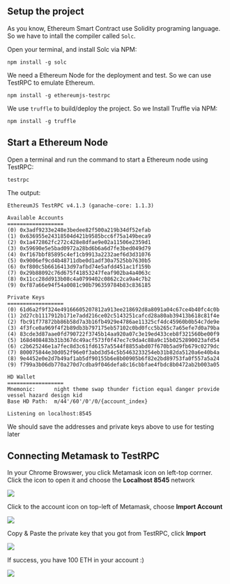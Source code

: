 ## Setup the project
As you know, Ethereum Smart Contract use Solidity programing language. So we have to intall the compiler called `Solc`.

Open your terminal, and install Solc via NPM:
```
npm install -g solc
```

We need a Ethereum Node for the deployment and test. So we can use TestRPC to emulate Ethereum. 
```
npm install -g ethereumjs-testrpc
```

We use `truffle` to build/deploy the project. So we Install Truffle via NPM:
```
npm install -g truffle
```

## Start a Ethereum Node
Open a terminal and run the command to start a Ethereum node using TestRPC:
```
testrpc
```

The output:
```
EthereumJS TestRPC v4.1.3 (ganache-core: 1.1.3)

Available Accounts
==================
(0) 0x3adf9233e248e3bedee82f500a219b34df52efab
(1) 0x636955e24318504d421b9585bcc6f75a149beca9
(2) 0x1a472862fc272c428e8dfae9e02a11506e2359d1
(3) 0x59690e5e5bad0972a28bd6b6a6d7fe3bed049d79
(4) 0xf167bbf85895c4ef1cb9913a2232aef6d3d31076
(5) 0x9006ef9cd4b48711dbe0d1adf30a7525bb7630b5
(6) 0xf800c5b6616413d97afbd74e5afdd451ac1f159b
(7) 0x29b88092c76d675f41853247feaf902ba4a4063c
(8) 0x11cc28dd913b08c4a0799402c0862c2ca9a4c7b2
(9) 0xf87a66e94f54a0081c90b796359784b83c836185

Private Keys
==================
(0) 61d6a2f9f324e49166605207812a913ee218692d8a8091a04c67ce4b40fc4c0b
(1) 2d27cb1117912b171e7add216ce02c5143251cafcd28a80ab39413b618c81f4e
(2) fbc91f77872bb86b58d7a3b16fb4929e4786ae11325cf4dc45960b0b54c7de9e
(3) 4f3fce0a969f4f2b89db3b797175eb57102c0bd0fcc5b265c7a65efe7d0a79ba
(4) 83cde3d87aae0fd790722f3745b14aa920a07c3e19ed433ceb8f321560be00f9
(5) 168d408483b31b367dc49acf573f0f47ec7c9da4c88a9c15b0252890023afd54
(6) c2b625246e1a7fec8d3c61fd6157a5544f8855abd07f670b5ad9fb679c0279dc
(7) 800075844e30d052f96e0f3abd3d54c5b5463233254eb31b82da5120a6e40b4a
(8) 9e4452e0e2d7b49af1ab5df90155b6e8b00905b6f82e2bd89753fa0f557a5a24
(9) f799a3b06db770a270d7cdba9f046defa8c16cbbfae4fbdc8b0472ab2b003a05

HD Wallet
==================
Mnemonic:      night theme swap thunder fiction equal danger provide vessel hazard design kid
Base HD Path:  m/44'/60'/0'/0/{account_index}

Listening on localhost:8545

```

We should save the addresses and private keys above to use for testing later

## Connecting Metamask to TestRPC
In your Chrome Browswer, you click Metamask icon on left-top corrner. Click the icon to open it and choose the **Localhost 8545** network

![](https://raw.githubusercontent.com/thanhson1085/DemoCoin/master/images/1.JPG)

Click to the account icon on top-left of Metamask, choose **Import Account**

![](https://raw.githubusercontent.com/thanhson1085/DemoCoin/master/images/2.JPG)

Copy & Paste the private key that you got from TestRPC, click **Import**

![](https://raw.githubusercontent.com/thanhson1085/DemoCoin/master/images/4.JPG)

If success, you have 100 ETH in your account :)

![](https://raw.githubusercontent.com/thanhson1085/DemoCoin/master/images/5.JPG)
